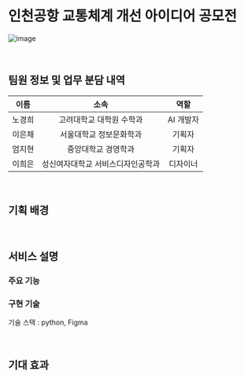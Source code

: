 # 인천공항 교통체계 개선 아이디어 공모전

![image](https://github.com/kyungheee/2024_Incheon_International_Airport_MaaS_Project/assets/148427964/6654959b-ae09-49f5-ba2d-31fb4a4983e3)

</br>

## 팀원 정보 및 업무 분담 내역
|이름|소속|역할|
|:--:|:--:|:--:|
|노경희|고려대학교 대학원 수학과|AI 개발자|
|이은채|서울대학교 정보문화학과|기획자|
|엄지현|중앙대학교 경영학과|기획자|
|이희은|성신여자대학교 서비스디자인공학과|디자이너|

</br>

## 기획 배경

</br>

## 서비스 설명

### 주요 기능

### 구현 기술







기술 스택 : python, Figma

</br>

## 기대 효과
